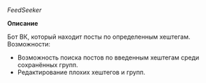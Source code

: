 *FeedSeeker*

**Описание**

Бот ВК, который находит посты по определенным хештегам.
Возможности:
- Возможность поиска постов по введенным хештегам среди сохранённых групп.
- Редактирование плохих хештегов и групп.
